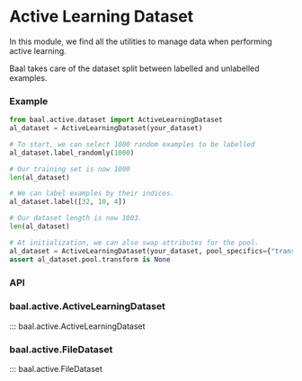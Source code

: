 # Active Learning Dataset

In this module, we find all the utilities to manage data when performing active learning.

Baal takes care of the dataset split between labelled and unlabelled examples.
### Example

```python
from baal.active.dataset import ActiveLearningDataset
al_dataset = ActiveLearningDataset(your_dataset)

# To start, we can select 1000 random examples to be labelled
al_dataset.label_randomly(1000)

# Our training set is now 1000
len(al_dataset)

# We can label examples by their indices.
al_dataset.label([32, 10, 4])

# Our dataset length is now 1003.
len(al_dataset)

# At initialization, we can also swap attributes for the pool.
al_dataset = ActiveLearningDataset(your_dataset, pool_specifics={"transform": None})
assert al_dataset.pool.transform is None
```

### API

### baal.active.ActiveLearningDataset
::: baal.active.ActiveLearningDataset

### baal.active.FileDataset
::: baal.active.FileDataset